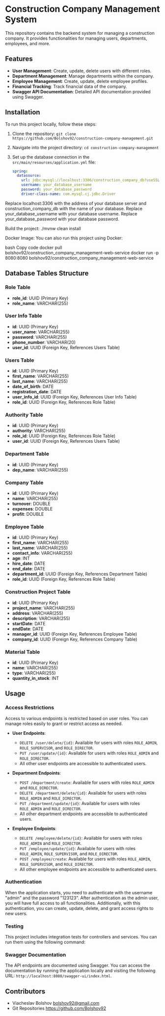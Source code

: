 # Construction Company Management System

This repository contains the backend system for managing a construction company. It provides functionalities for managing users, departments, employees, and more.

## Features

- **User Management**: Create, update, delete users with different roles.
- **Department Management**: Manage departments within the company.
- **Employee Management**: Create, update, delete employee profiles.
- **Financial Tracking**: Track financial data of the company.
- **Swagger API Documentation**: Detailed API documentation provided using Swagger.

## Installation

To run this project locally, follow these steps:

1. Clone the repository: `git clone https://github.com/Bolshov92/construction-company-management.git`
2. Navigate into the project directory: `cd construction-company-management`
3. Set up the database connection in the `src/main/resources/application.yml` file:

   ```yaml
   spring:
     datasource:
       url: jdbc:mysql://localhost:3306/construction_company_db?useSSL=false&serverTimezone=UTC
       username: your_database_username
       password: your_database_password
       driver-class-name: com.mysql.cj.jdbc.Driver
Replace localhost:3306 with the address of your database server and construction_company_db with the name of your database.
Replace your_database_username with your database username.
Replace your_database_password with your database password.

Build the project: ./mvnw clean install

Docker Image: 
You can also run this project using Docker:

bash
Copy code
docker pull bolshov92/construction_company_management-web-service
docker run -p 8080:8080 bolshov92/construction_company_management-web-service

## Database Tables Structure

### Role Table
- **role_id**: UUID (Primary Key)
- **role_name**: VARCHAR(255)

### User Info Table
- **id**: UUID (Primary Key)
- **user_name**: VARCHAR(255)
- **password**: VARCHAR(255)
- **phone_number**: VARCHAR(20)
- **user_id**: UUID (Foreign Key, References Users Table)

### Users Table
- **id**: UUID (Primary Key)
- **first_name**: VARCHAR(255)
- **last_name**: VARCHAR(255)
- **date_of_birth**: DATE
- **registration_date**: DATE
- **user_info_id**: UUID (Foreign Key, References User Info Table)
- **role_id**: UUID (Foreign Key, References Role Table)

### Authority Table
- **id**: UUID (Primary Key)
- **authority**: VARCHAR(255)
- **role_id**: UUID (Foreign Key, References Role Table)
- **user_id**: UUID (Foreign Key, References Users Table)

### Department Table
- **id**: UUID (Primary Key)
- **dep_name**: VARCHAR(255)

### Company Table
- **id**: UUID (Primary Key)
- **name**: VARCHAR(255)
- **turnover**: DOUBLE
- **expenses**: DOUBLE
- **profit**: DOUBLE

### Employee Table
- **id**: UUID (Primary Key)
- **first_name**: VARCHAR(255)
- **last_name**: VARCHAR(255)
- **contact_info**: VARCHAR(255)
- **age**: INT
- **hire_date**: DATE
- **end_date**: DATE
- **department_id**: UUID (Foreign Key, References Department Table)
- **role_id**: UUID (Foreign Key, References Role Table)

### Construction Project Table
- **id**: UUID (Primary Key)
- **project_name**: VARCHAR(255)
- **address**: VARCHAR(255)
- **description**: VARCHAR(255)
- **startDate**: DATE
- **endDate**: DATE
- **manager_id**: UUID (Foreign Key, References Employee Table)
- **company_id**: UUID (Foreign Key, References Company Table)

### Material Table
- **id**: UUID (Primary Key)
- **name**: VARCHAR(255)
- **type**: VARCHAR(255)
- **quantity_in_stock**: INT


## Usage

### Access Restrictions

Access to various endpoints is restricted based on user roles. You can manage roles easily to grant or restrict access as needed.

- **User Endpoints**:
    - `DELETE /user/delete/{id}`: Available for users with roles `ROLE_ADMIN`, `ROLE_SUPERVISOR`, and `ROLE_DIRECTOR`.
    - `PUT /user/update/{id}`: Available for users with roles `ROLE_ADMIN` and `ROLE_DIRECTOR`.
    - All other user endpoints are accessible to authenticated users.

- **Department Endpoints**:
    - `POST /department/create`: Available for users with roles `ROLE_ADMIN` and `ROLE_DIRECTOR`.
    - `DELETE /department/delete/{id}`: Available for users with roles `ROLE_ADMIN` and `ROLE_DIRECTOR`.
    - `PUT /department/update/{id}`: Available for users with roles `ROLE_ADMIN` and `ROLE_DIRECTOR`.
    - All other department endpoints are accessible to authenticated users.

- **Employee Endpoints**:
    - `DELETE /employee/delete/{id}`: Available for users with roles `ROLE_ADMIN` and `ROLE_DIRECTOR`.
    - `PUT /employee/update/{id}`: Available for users with roles `ROLE_ADMIN`, `ROLE_SUPERVISOR`, and `ROLE_DIRECTOR`.
    - `POST /employee/create`: Available for users with roles `ROLE_ADMIN`, `ROLE_SUPERVISOR`, and `ROLE_DIRECTOR`.
    - All other employee endpoints are accessible to authenticated users.

### Authentication

When the application starts, you need to authenticate with the username "admin" and the password "123123". After authentication as the admin user, you will have full access to all functionalities. Additionally, with this authentication, you can create, update, delete, and grant access rights to new users.

### Testing

This project includes integration tests for controllers and services. You can run them using the following command:

### Swagger Documentation

The API endpoints are documented using Swagger. You can access the documentation by running the application locally and visiting the following URL: `http://localhost:8080/swagger-ui/index.html`.

## Contributors

- Viacheslav Bolshov <bolshov92@gmail.com>
- Git Repositories <https://github.com/Bolshov92>
